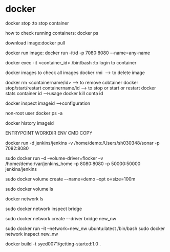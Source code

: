 # docker

docker stop :to stop container

how to check running containers: docker ps

download image:docker pull <image-name>
  
  
docker run image: docker run -it/d <imagename> -p 7080<host machine>:8080<local machine> --name=any-name
  
docker exec -it <container_id> /bin/bash :to login to container

  
  docker images to check all images
  docker rmi <image name> --> to delete image
  
  docker rm <containername/id> --> to remove cobtainer
  docker stop/start/restart containername/id --> to stop or start or restart
  docker stats container id -->usage
  docker kill conta id
  
  docker inspect imageid -->configuration
  
  non-root user docker ps -a
  
  docker history imageid
  
  ENTRYPOINT
WORKDIR
ENV
CMD
COPY



docker run -d jenkins/jenkins -v /home/demo:/Users/sh030348/sonar -p 7082:8080

sudo docker run –d –volume-driver=flocker –v /home/demo:/var/jenkins_home –p  8080:8080 –p 50000:50000 jenkins/jenkins


sudo docker volume create –-name=demo –opt o=size=100m

sudo docker volume ls

docker network ls

sudo docker network  inspect bridge

sudo docker network create –-driver bridge new_nw

sudo docker run –it –network=new_nw ubuntu:latest /bin/bash
sudo docker network inspect new_nw

docker build -t syed0071/getting-started:1.0 .
  
  
